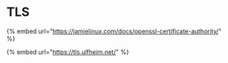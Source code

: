 # TLS

{% embed url="https://jamielinux.com/docs/openssl-certificate-authority/" %}

{% embed url="https://tls.ulfheim.net/" %}

